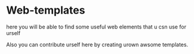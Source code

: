 # Web-templates
here you will be able to find some useful web elements that u csn use for urself

Also you can contribute urself here by creating urown awsome templates.
